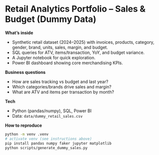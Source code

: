 # Retail Analytics Portfolio – Sales & Budget (Dummy Data)

**What’s inside**
- Synthetic retail dataset (2024–2025) with invoices, products, category, gender, brand, units, sales, margin, and budget.
- SQL queries for ATV, items/transaction, YoY, and budget variance.
- A Jupyter notebook for quick exploration.
- Power BI dashboard showing core merchandising KPIs.

**Business questions**
- How are sales tracking vs budget and last year?
- Which categories/brands drive sales and margin?
- What are ATV and items per transaction by month?

**Tech**
- Python (pandas/numpy), SQL, Power BI
- Data: `data/dummy_retail_sales.csv`

**How to reproduce**
```bash
python -m venv .venv
# activate venv (see instructions above)
pip install pandas numpy faker jupyter matplotlib
python scripts/generate_dummy_sales.py
